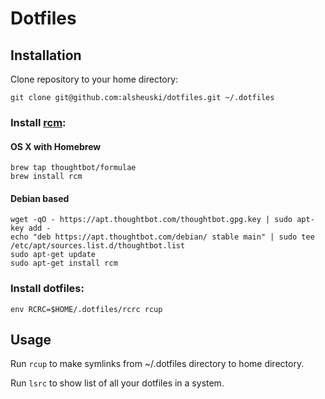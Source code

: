 # Dotfiles

## Installation

Clone repository to your home directory:
```
git clone git@github.com:alsheuski/dotfiles.git ~/.dotfiles
```

### Install [rcm](https://github.com/thoughtbot/rcm):

#### OS X with Homebrew
```
brew tap thoughtbot/formulae
brew install rcm
```

#### Debian based

```
wget -qO - https://apt.thoughtbot.com/thoughtbot.gpg.key | sudo apt-key add -
echo "deb https://apt.thoughtbot.com/debian/ stable main" | sudo tee /etc/apt/sources.list.d/thoughtbot.list
sudo apt-get update
sudo apt-get install rcm
```

### Install dotfiles:
```
env RCRC=$HOME/.dotfiles/rcrc rcup
```

## Usage

Run `rcup` to make symlinks from ~/.dotfiles directory to home directory.

Run `lsrc` to show list of all your dotfiles in a system.
